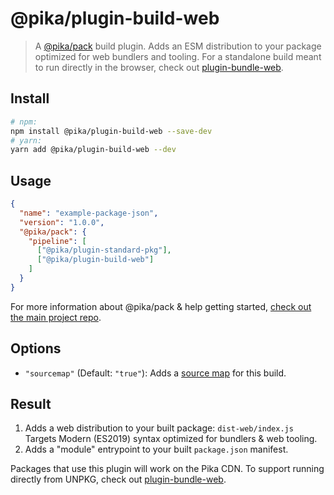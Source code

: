 # @pika/plugin-build-web

> A [@pika/pack](https://github.com/pikapkg/pack) build plugin.
> Adds an ESM distribution to your package optimized for web bundlers and tooling. For a standalone build meant to run directly in the browser, check out [plugin-bundle-web](/packages/plugin-bundle-web).


## Install

```sh
# npm:
npm install @pika/plugin-build-web --save-dev
# yarn:
yarn add @pika/plugin-build-web --dev
```


## Usage

```json
{
  "name": "example-package-json",
  "version": "1.0.0",
  "@pika/pack": {
    "pipeline": [
      ["@pika/plugin-standard-pkg"],
      ["@pika/plugin-build-web"]
    ]
  }
}
```

For more information about @pika/pack & help getting started, [check out the main project repo](https://github.com/pikapkg/pack).

## Options

- `"sourcemap"` (Default: `"true"`): Adds a [source map](https://www.html5rocks.com/en/tutorials/developertools/sourcemaps/) for this build.


## Result

1. Adds a web distribution to your built package: `dist-web/index.js` Targets Modern (ES2019) syntax optimized for bundlers & web tooling.
1. Adds a "module" entrypoint to your built `package.json` manifest.

Packages that use this plugin will work on the Pika CDN. To support running directly from UNPKG, check out [plugin-bundle-web](/packages/plugin-bundle-web).